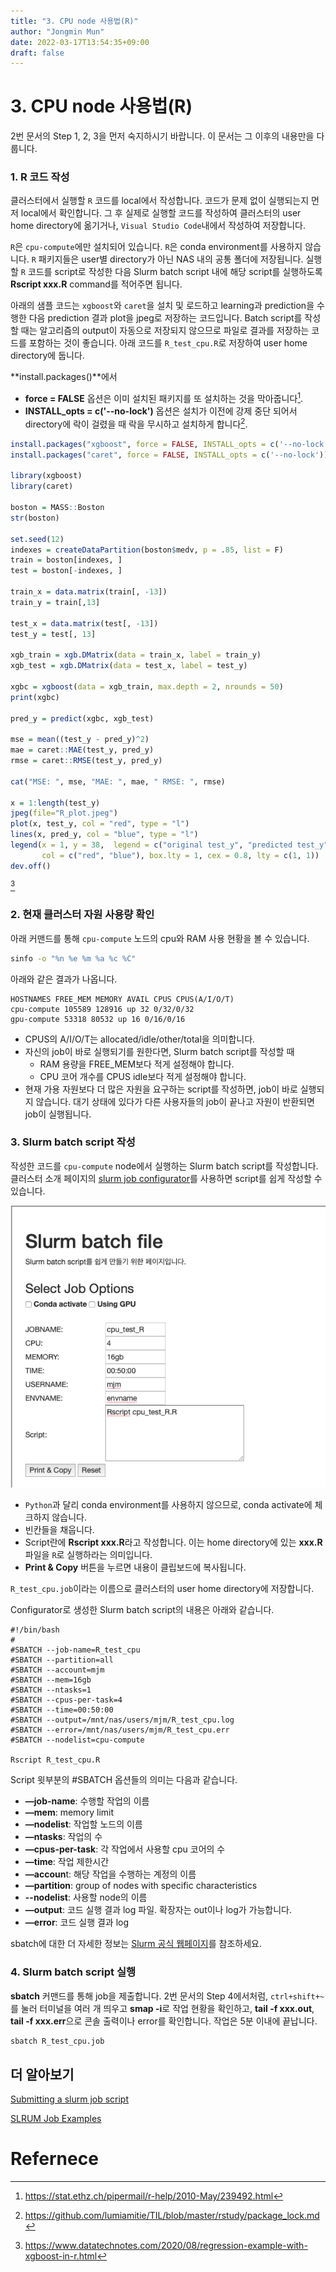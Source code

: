 ```yaml
---
title: "3. CPU node 사용법(R)"
author: "Jongmin Mun"
date: 2022-03-17T13:54:35+09:00
draft: false
---
```


# 3. CPU node 사용법(R)
2번 문서의 Step 1, 2, 3을 먼저 숙지하시기 바랍니다. 이 문서는 그 이후의 내용만을 다룹니다.

### 1. R 코드 작성
클러스터에서 실행할 `R` 코드를 local에서 작성합니다. 코드가 문제 없이 실행되는지 먼저 local에서 확인합니다. 그 후 실제로 실행할 코드를 작성하여 클러스터의 user home directory에 옮기거나, `Visual Studio Code`내에서 작성하여 저장합니다.

`R`은 `cpu-compute`에만 설치되어 있습니다. `R`은 conda environment를 사용하지 않습니다. `R` 패키지들은 user별 directory가 아닌 NAS 내의 공통 폴더에 저장됩니다. 실행할 `R` 코드를 script로 작성한 다음 Slurm batch script 내에 해당 script를 실행하도록 **Rscript xxx.R** command를 적어주면 됩니다.

아래의 샘플 코드는 `xgboost`와 `caret`을 설치 및 로드하고 learning과 prediction을 수행한 다음 prediction 결과 plot을 jpeg로 저장하는 코드입니다. Batch script를 작성할 때는 알고리즘의 output이 자동으로 저장되지 않으므로 파일로 결과를 저장하는 코드를 포함하는 것이 좋습니다. 아래 코드를 `R_test_cpu.R`로 저장하여 user home directory에 둡니다.

**install.packages()**에서
- **force = FALSE** 옵션은 이미 설치된 패키지를 또 설치하는 것을 막아줍니다[^fn4].
- **INSTALL_opts = c('--no-lock')** 옵션은 설치가 이전에 강제 중단 되어서 directory에 락이 걸렸을 때 락을 무시하고 설치하게 합니다[^fn5].

```R
install.packages("xgboost", force = FALSE, INSTALL_opts = c('--no-lock'))
install.packages("caret", force = FALSE, INSTALL_opts = c('--no-lock'))

library(xgboost)
library(caret)

boston = MASS::Boston
str(boston)

set.seed(12)
indexes = createDataPartition(boston$medv, p = .85, list = F)
train = boston[indexes, ]
test = boston[-indexes, ]

train_x = data.matrix(train[, -13])
train_y = train[,13]

test_x = data.matrix(test[, -13])
test_y = test[, 13]

xgb_train = xgb.DMatrix(data = train_x, label = train_y)
xgb_test = xgb.DMatrix(data = test_x, label = test_y)

xgbc = xgboost(data = xgb_train, max.depth = 2, nrounds = 50)
print(xgbc)

pred_y = predict(xgbc, xgb_test)

mse = mean((test_y - pred_y)^2)
mae = caret::MAE(test_y, pred_y)
rmse = caret::RMSE(test_y, pred_y)

cat("MSE: ", mse, "MAE: ", mae, " RMSE: ", rmse)

x = 1:length(test_y)
jpeg(file="R_plot.jpeg")
plot(x, test_y, col = "red", type = "l")
lines(x, pred_y, col = "blue", type = "l")
legend(x = 1, y = 38,  legend = c("original test_y", "predicted test_y"), 
       col = c("red", "blue"), box.lty = 1, cex = 0.8, lty = c(1, 1))
dev.off()
```
[^fn6]

### 2. 현재 클러스터 자원 사용량 확인
아래 커맨드를 통해 `cpu-compute` 노드의 cpu와 RAM 사용 현황을 볼 수 있습니다.
```bash
sinfo -o "%n %e %m %a %c %C"
```

아래와 같은 결과가 나옵니다.
```
HOSTNAMES FREE_MEM MEMORY AVAIL CPUS CPUS(A/I/O/T)
cpu-compute 105589 128916 up 32 0/32/0/32
gpu-compute 53318 80532 up 16 0/16/0/16
```
- CPUS의 A/I/O/T는 allocated/idle/other/total을 의미합니다. 
- 자신의 job이 바로 실행되기를 원한다면, Slurm batch script를 작성할 때 
  - RAM 용량을 FREE_MEM보다 적게 설정해야 합니다. 
  - CPU 코어 개수를 CPUS idle보다 적게 설정해야 합니다.
- 현재 가용 자원보다 더 많은 자원을 요구하는 script를 작성하면, job이 바로 실행되지 않습니다. 대기 상태에 있다가 다른 사용자들의 job이 끝나고 자원이 반환되면 job이 실행됩니다.


### 3. Slurm batch script 작성
작성한 코드를 `cpu-compute` node에서 실행하는 Slurm batch script를 작성합니다. 클러스터 소개 페이지의 [slurm job configurator](https://hpc.stat.yonsei.ac.kr/tools/job-configurator.html)를 사용하면 script를 쉽게 작성할 수 있습니다.
 

![slurm_config](/img/R_slurm_config.png)
- `Python`과 달리 conda environment를 사용하지 않으므로, conda activate에 체크하지 않습니다.
- 빈칸들을 채웁니다.
- Script란에 **Rscript xxx.R**라고 작성합니다. 이는 home directory에 있는 **xxx.R** 파일을 `R`로 실행하라는 의미입니다.
- **Print & Copy** 버튼을 누르면 내용이 클립보드에 복사됩니다. 

`R_test_cpu.job`이라는 이름으로 클러스터의 user home directory에 저장합니다.

Configurator로 생성한 Slurm batch script의 내용은 아래와 같습니다.
```
#!/bin/bash 
#
#SBATCH --job-name=R_test_cpu
#SBATCH --partition=all
#SBATCH --account=mjm
#SBATCH --mem=16gb
#SBATCH --ntasks=1
#SBATCH --cpus-per-task=4
#SBATCH --time=00:50:00
#SBATCH --output=/mnt/nas/users/mjm/R_test_cpu.log
#SBATCH --error=/mnt/nas/users/mjm/R_test_cpu.err
#SBATCH --nodelist=cpu-compute

Rscript R_test_cpu.R
```
Script 윗부분의 #SBATCH 옵션들의 의미는 다음과 같습니다.
- **—job-name**: 수행할 작업의 이름
- **—mem**: memory limit
- **—nodelist**: 작업할 노드의 이름
- **—ntasks**: 작업의 수
- **—cpus-per-task**: 각 작업에서 사용할 cpu 코어의 수
- **—time**: 작업 제한시간
- **—accoun**t: 해당 작업을 수행하는 계정의 이름
- **—partition**: group of nodes with specific characteristics
- **--nodelist**: 사용할 node의 이름
- **—output**: 코드 실행 결과 log 파일. 확장자는 out이나 log가 가능합니다.
- **—error**: 코드 실행 결과 log
  
sbatch에 대한 더 자세한 정보는 [Slurm 공식 웹페이지](https://slurm.schedmd.com/sbatch.html)를 참조하세요.

### 4. Slurm batch script 실행
**sbatch** 커맨드를 통해 job을 제출합니다. 2번 문서의 Step 4에서처럼, `ctrl+shift+~`를 눌러 터미널을 여러 개 띄우고 **smap -i**로 작업 현황을 확인하고, **tail -f xxx.out**, **tail -f xxx.err**으로 콘솔 출력이나 error를 확인합니다. 작업은 5분 이내에 끝납니다.

```bash
sbatch R_test_cpu.job
```

## 더 알아보기

[Submitting a slurm job script](https://ubccr.freshdesk.com/support/solutions/articles/5000688140-submitting-a-slurm-job-script)

[SLRUM Job Examples](https://doc.zih.tu-dresden.de/jobs_and_resources/slurm_examples/)


# Refernece
[^fn1]: https://docs.conda.io/projects/conda/en/latest/release-notes.html
[^fn2]: https://github.com/conda/conda/issues/9399
[^fn3]: https://jstar0525.tistory.com/14
[^fn4]: https://stat.ethz.ch/pipermail/r-help/2010-May/239492.html
[^fn5]: https://github.com/lumiamitie/TIL/blob/master/rstudy/package_lock.md
[^fn6]: https://www.datatechnotes.com/2020/08/regression-example-with-xgboost-in-r.html
